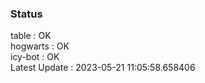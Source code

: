 ### Status


table : OK  
hogwarts : OK  
icy-bot : OK  
Latest Update : 2023-05-21 11:05:58.658406
